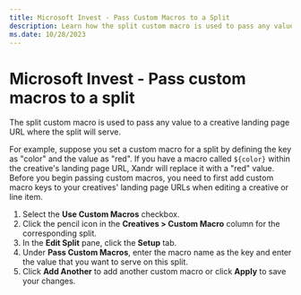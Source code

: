 ```yaml
---
title: Microsoft Invest - Pass Custom Macros to a Split
description: Learn how the split custom macro is used to pass any value to a creative landing page URL where the split serves.
ms.date: 10/28/2023
---
```



# Microsoft Invest - Pass custom macros to a split 

The split custom macro is used to pass any value to a creative landing
page URL where the split will serve.

For example, suppose you set a custom macro for a split by defining the
key as "color" and the value as "red". If you have a macro called
`${color}` within the creative's landing page URL,
Xandr will replace it with a "red" value. Before
you begin passing custom macros, you need to first add custom macro keys
to your creatives' landing page URLs when editing a creative or line
item.

1. Select the **Use
    Custom Macros** checkbox.
1. Click the pencil icon in the
    **Creatives
    \> Custom Macro** column for
    the corresponding split.
1. In the **Edit
    Split** pane, click the **Setup**
    tab.
1. Under **Pass Custom
    Macros**, enter the macro name as the key and enter the value
    that you want to serve on this split.
1. Click **Add
    Another** to add another custom macro or click
    **Apply** to save your changes.
